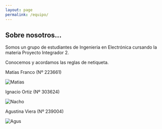 ```yaml
---
layout: page
permalink: /equipo/
---
```


## Sobre nosotros...

Somos un grupo de estudiantes de Ingenieria en Electrónica cursando la materia Proyecto Integrador 2.

Conocemos y acordamos las reglas de netiqueta.  

Matías Franco (Nº 223661)

![Matias](/assets/Matias.png) 

Ignacio Ortiz (Nº 303624)  

![Nacho](/assets/Nacho.png)  

Agustina Viera (Nº 239004)

![Agus](/assets/Agus.png)  




